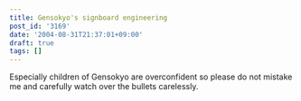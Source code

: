 ```yaml
---
title: Gensokyo's signboard engineering
post_id: '3169'
date: '2004-08-31T21:37:01+09:00'
draft: true
tags: []
---
```


Especially children of Gensokyo are overconfident so please do not mistake me and carefully watch over the bullets carelessly.
